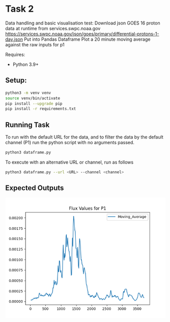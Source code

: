 # Task 2
Data handling and basic visualisation test:
Download json GOES 16 proton data at runtime from services.swpc.noaa.gov
https://services.swpc.noaa.gov/json/goes/primary/differential-protons-1-day.json
Put into Pandas Dataframe
Plot a 20 minute moving average against the raw inputs for p1

Requires:

- Python 3.9+

## Setup:

```bash
python3 -m venv venv
source venv/bin/activate
pip install --upgrade pip
pip install -r requirements.txt
```

## Running Task

To run with the default URL for the data, and to filter the data by the default channel (P1)
run the python script with no arguments passed.
```bash
python3 dataframe.py
```

To execute with an alternative URL or channel, run as follows
```bash
python3 dataframe.py --url <URL> --channel <channel>
```
## Expected Outputs
![Output](output.png)